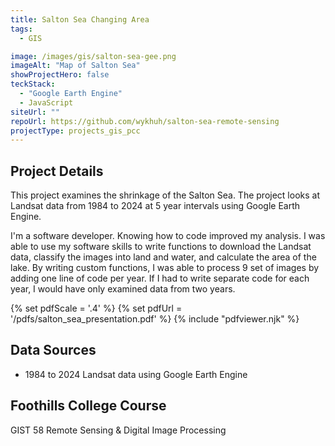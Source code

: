 ```yaml
---
title: Salton Sea Changing Area
tags:
  - GIS

image: /images/gis/salton-sea-gee.png
imageAlt: "Map of Salton Sea"
showProjectHero: false
teckStack:
  - "Google Earth Engine"
  - JavaScript
siteUrl: ""
repoUrl: https://github.com/wykhuh/salton-sea-remote-sensing
projectType: projects_gis_pcc
---
```


## Project Details

This project examines the shrinkage of the Salton Sea. The project looks at Landsat data from 1984 to 2024 at 5 year intervals using Google Earth Engine.

I'm a software developer. Knowing how to code improved my analysis. I was able to use my software skills to write functions to download the Landsat data, classify the images into land and water, and calculate the area of the lake. By writing custom functions, I was able to process 9 set of images by adding one line of code per year. If I had to write separate code for each year, I would have only examined data from two years.

{% set pdfScale = '.4' %}
{% set pdfUrl = '/pdfs/salton_sea_presentation.pdf' %}
{% include "pdfviewer.njk" %}

## Data Sources

- 1984 to 2024 Landsat data using Google Earth Engine

## Foothills College Course

GIST 58 Remote Sensing & Digital Image Processing
